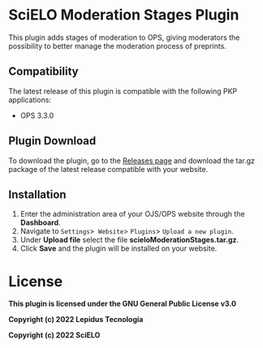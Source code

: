 # SciELO Moderation Stages Plugin 

This plugin adds stages of moderation to OPS, giving moderators the possibility to better manage the moderation process of preprints.

## Compatibility

The latest release of this plugin is compatible with the following PKP applications:

* OPS 3.3.0


## Plugin Download

To download the plugin, go to the [Releases page](https://github.com/lepidus/scieloModerationStages/releases) and download the tar.gz package of the latest release compatible with your website.

## Installation

1. Enter the administration area of ​​your OJS/OPS website through the __Dashboard__.
2. Navigate to `Settings`>` Website`> `Plugins`> `Upload a new plugin`.
3. Under __Upload file__ select the file __scieloModerationStages.tar.gz__.
4. Click __Save__ and the plugin will be installed on your website.


# License
__This plugin is licensed under the GNU General Public License v3.0__

__Copyright (c) 2022 Lepidus Tecnologia__

__Copyright (c) 2022 SciELO__
